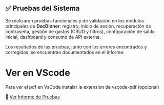 ## ✅ Pruebas del Sistema

Se realizaron pruebas funcionales y de validación en los módulos principales de **DocDinner**: registro, inicio de sesión, recuperación de contraseña, gestión de gastos (CRUD y filtros), configuración de saldo inicial, dashboard y consumo de API externa.  

Los resultados de las pruebas, junto con los errores encontrados y corregidos, se encuentran documentados en el informe:  

# Ver en VScode
Para ver el pdf en VsCode instalar la extension de vscode-pdf (opcional)

📄 [Ver Informe de Pruebas](test/Test_Report_DocDinner.pdf)
